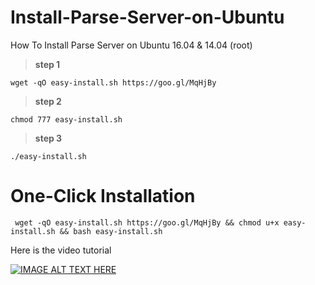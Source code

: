 # Install-Parse-Server-on-Ubuntu
How To Install Parse Server on Ubuntu 16.04 &amp; 14.04 (root)

> **step 1**

```wget -qO easy-install.sh https://goo.gl/MqHjBy```

> **step 2**

```chmod 777 easy-install.sh```

> **step 3**

```./easy-install.sh```

# One-Click Installation

``` wget -qO easy-install.sh https://goo.gl/MqHjBy && chmod u+x easy-install.sh && bash easy-install.sh```

Here is the video tutorial

[![IMAGE ALT TEXT HERE](https://img.youtube.com/vi/4ftVtxVkXuw/0.jpg)](https://www.youtube.com/watch?v=4ftVtxVkXuw)
